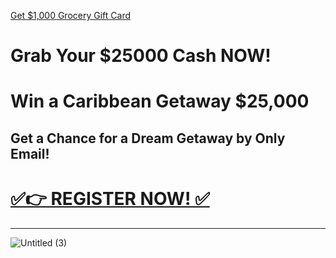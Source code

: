 [Get $1,000 Grocery Gift Card](https://smrturl.co/a/s4f603f7e94/10718?s1=)



# Grab Your $25000 Cash NOW!

# Win a Caribbean Getaway $25,000


## Get a Chance for a Dream Getaway by Only Email!

# [✅👉 REGISTER NOW! ✅](https://smrturl.co/a/s4f603f7e94/1511?s1=fb)
---
![Untitled (3)](https://github.com/user-attachments/assets/110aa0bc-cdfd-4490-98bb-469cd22b43d0)
